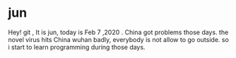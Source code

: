 # jun
Hey! git , It is jun, today is Feb 7 ,2020 . China got problems those days. the novel virus hits China wuhan badly,  everybody is not allow to go outside.   so i start to learn programming during those days.
